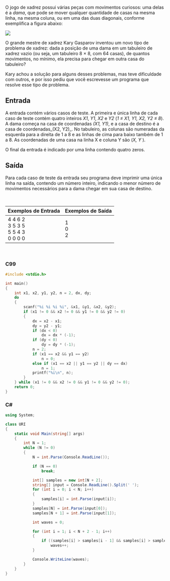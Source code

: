 O jogo de xadrez possui várias peças com movimentos curiosos: uma delas é a _dama_, que pode se mover qualquer quantidade de casas na mesma linha, na mesma coluna, ou em uma das duas diagonais, conforme exemplifica a figura abaixo:

![](https://resources.beecrowd.com.br/gallery/images/problems/UOJ_1087.png)

O grande mestre de xadrez Kary Gasparov inventou um novo tipo de problema de xadrez: dada a posição de uma dama em um tabuleiro de xadrez vazio (ou seja, um tabuleiro 8 × 8, com 64 casas), de quantos movimentos, no mínimo, ela precisa para chegar em outra casa do tabuleiro?

Kary achou a solução para alguns desses problemas, mas teve dificuldade com outros, e por isso pediu que você escrevesse um programa que resolve esse tipo de problema.  

Entrada
-------

A entrada contém vários casos de teste. A primeira e única linha de cada caso de teste contém quatro inteiros _X1_, _Y1_, _X2_ e _Y2_ (_1 ≤ X1, Y1, X2, Y2 ≤ 8_). A dama começa na casa de coordenadas _(X1, Y1)_, e a casa de destino é a casa de coordenadas_(X2, Y2)_. No tabuleiro, as colunas são numeradas da esquerda para a direita de 1 a 8 e as linhas de cima para baixo também de 1 a 8. As coordenadas de uma casa na linha X e coluna Y são (_X, Y_ ).

O final da entrada é indicado por uma linha contendo quatro zeros.

Saída
-----

Para cada caso de teste da entrada seu programa deve imprimir uma única linha na saída, contendo um número inteiro, indicando o menor número de movimentos necessários para a dama chegar em sua casa de destino.

&nbsp;

| Exemplos de Entrada | Exemplos de Saída |
|---------------------|-------------------|
| 4 4 6 2 <br/> 3 5 3 5 <br/> 5 5 4 3 <br/> 0 0 0 0 | 1 <br/> 0 <br/> 2 |

&nbsp;

### C99

```c
#include <stdio.h>

int main()
{
    int x1, x2, y1, y2, n = 2, dx, dy;
    do
    {
        scanf("%i %i %i %i", &x1, &y1, &x2, &y2);
        if (x1 != 0 && x2 != 0 && y1 != 0 && y2 != 0)
        {
            dx = x2 - x1;
            dy = y2 - y1;
            if (dx < 0)
                dx = dx * (-1);
            if (dy < 0)
                dy = dy * (-1);
            n = 2;
            if (x1 == x2 && y1 == y2)
                n = 0;
            else if (x1 == x2 || y1 == y2 || dy == dx)
                n = 1;
            printf("%i\n", n);
        }
    } while (x1 != 0 && x2 != 0 && y1 != 0 && y2 != 0);
    return 0;
}
```

### C#
```cs
using System;

class URI
{
    static void Main(string[] args)
    {
        int N = 1;
        while (N != 0)
        {
            N = int.Parse(Console.ReadLine());

            if (N == 0)
                break;

            int[] samples = new int[N + 2];
            string[] input = Console.ReadLine().Split(' ');
            for (int i = 0; i < N; i++)
            {
                samples[i] = int.Parse(input[i]);
            }
            samples[N] = int.Parse(input[0]);
            samples[N + 1] = int.Parse(input[1]);

            int waves = 0;

            for (int i = 1; i < N + 2 - 1; i++)
            {
                if ((samples[i] > samples[i - 1] && samples[i] > samples[i + 1]) || (samples[i] < samples[i - 1] && samples[i] < samples[i + 1]))
                    waves++;
            }

            Console.WriteLine(waves);
        }
    }
}
```